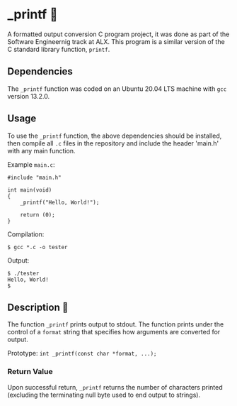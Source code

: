 # _printf :page_facing_up:

A formatted output conversion C program project, it was done as part of the Software Engineernig track at ALX. This program is a similar version of the C standard library function, `printf`.

## Dependencies 

The `_printf` function was coded on an Ubuntu 20.04 LTS machine with `gcc` version 13.2.0.

## Usage 

To use the `_printf` function, the above dependencies should be installed, then
compile all `.c` files in the repository and include the header 'main.h' with
any main function.

Example `main.c`:
```
#include "main.h"

int main(void)
{
    _printf("Hello, World!");

    return (0);
}
```

Compilation:
```
$ gcc *.c -o tester
```

Output:
```
$ ./tester
Hello, World!
$
```

## Description :speech_balloon:

The function `_printf` prints output to stdout. The function prints
under the control of a `format` string that specifies how arguments are
converted for output.

Prototype: `int _printf(const char *format, ...);`

### Return Value

Upon successful return, `_printf` returns the number of characters printed
(excluding the terminating null byte used to end output to strings).

